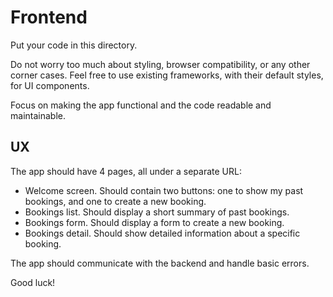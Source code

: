 # Frontend

Put your code in this directory.

Do not worry too much about styling, browser compatibility, or any other corner cases.
Feel free to use existing frameworks, with their default styles, for UI components.

Focus on making the app functional and the code readable and maintainable.

## UX

The app should have 4 pages, all under a separate URL:

- Welcome screen. Should contain two buttons: one to show my past bookings, and one to create a new booking.
- Bookings list. Should display a short summary of past bookings.
- Bookings form. Should display a form to create a new booking.
- Bookings detail. Should show detailed information about a specific booking.

The app should communicate with the backend and handle basic errors.

Good luck!
